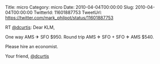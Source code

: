Title: micro
Category: micro
Date: 2010-04-04T00:00:00
Slug: 2010-04-04T00:00:00
TwitterId: 11601887753
TweetUrl: https://twitter.com/mark_philpot/status/11601887753

RT [@dcurtis](https://twitter.com/dcurtis): Dear KLM, 

One way AMS ✈ SFO $950. 
Round trip AMS ✈ SFO + SFO  ✈ AMS $540.

Please hire an economist.

Your friend, 
[@dcurtis](https://twitter.com/dcurtis)